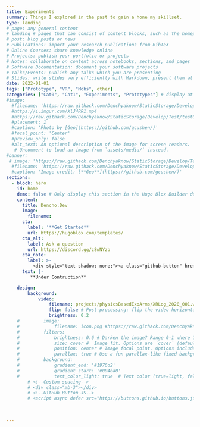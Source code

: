 ```yaml
---
title: Experiments
summary: Things I explored in the past to gain a hone my skillset.
type: landing
# page: any general content
# landing # pages that can consist of content blocks, such as the homepage
# post: blog posts or news
# Publications: import your research publications from BibTeX
# Online Courses: share knowledge online
# Projects: publish your portfolio or projects
# Notes: collaborate on content across notebooks, sections, and pages
# Software Documentation: document your software projects
# Talks/Events: publish any talks which you are presenting
# Slides: write slides very efficiently with Markdown, present them at your talk, and share them online
date: 2022-01-01
tags: ["Prototype", "VR", "Mobs", other]
categories: ["Cat0", "Cat1", "Experiments", "Prototypes"] # display at the top of a page alongside a page’s metadata
#image:
  #filename: 'https://raw.githack.com/Denchyaknow/StaticStorage/Develop/Test/test0.webm'
  #https://i.imgur.com/XlJ4RR1.mp4
  #https://raw.githack.com/Denchyaknow/StaticStorage/Develop/Test/test0.gif
  #placement: 1
  #caption: 'Photo by [Geo](https://github.com/gcushen/)'
  #focal_point: 'Center'
  #preview_only: false
  #alt_text: An optional description of the image for screen readers.
   # Uncomment to load an image from `assets/media/` instead.
#banner:
 # image: 'https://raw.githack.com/Denchyaknow/StaticStorage/Develop/Test/test0.webm'
  #filename: 'https://raw.githack.com/Denchyaknow/StaticStorage/Develop/Test/test0.webp'
  #caption: 'Image credit: [**Geo**](https://github.com/gcushen/)'
sections:
  - block: hero
    id: home
    demo: false # Only display this section in the Hugo Blox Builder demo site
    content:
      title: Dencho.Dev
      image:
        filename: 
      cta:
        label: '**Get Started**'
        url: https://hugoblox.com/templates/
      cta_alt:
        label: Ask a question
        url: https://discord.gg/z8wNYzb
      cta_note:
        label: >-
          <div style="text-shadow: none;"><a class="github-button" href="https://github.com/HugoBlox/hugo-blox-builder" data-icon="octicon-star" data-size="large" data-show-count="true" aria-label="Star">Star Hugo Blox Builder</a></div><div style="text-shadow: none;"><a class="github-button" href="https://github.com/HugoBlox/theme-academic-cv" data-icon="octicon-star" data-size="large" data-show-count="true" aria-label="Star">Star the Academic template</a></div>
      text: |-
         **Under Contruction**

    design:
        background:
            video: 
                filename: projects/physicsBasedExoArms/XRLog_2020_001.webm # Name of video in `assets/media/`. #https://raw.githack.com/Denchyaknow/StaticStorage/Develop/Test/test0.mp4'
                flip: false # Post-processing: flip the video horizontally?
                brightness: 0.2
    #         image:
    #             filename: icon.png #https://raw.githack.com/Denchyaknow/StaticStorage/Develop/Test/test0 # Name of image in `assets/media/`.
    #         filters:
    #             brightness: 0.6 # Darken the image? Range 0-1 where 1 is transparent and 0 is opaque.
    #             size: cover #  Image fit. Options are `cover` (default), `contain`, or `actual` size.
    #             position: center # Image focal point. Options include `left`, `center` (default), or `right`.
    #             parallax: true # Use a fun parallax-like fixed background effect on desktop? true/false
    #         background:
    #             gradient_end: '#1976d2'
    #             gradient_start: '#004ba0'
    #             text_color_light: true  # Text color (true=light, false=dark, or remove for the dynamic theme color).
        # <!--Custom spacing-->
        # <div class="mb-3"></div>
        # <!--GitHub Button JS-->
        # <script async defer src="https://buttons.github.io/buttons.js"></script>
        
        
          
---
```


